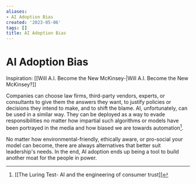 ```yaml
---
aliases:
- AI Adoption Bias
created: '2023-05-06'
tags: []
title: AI Adoption Bias
---
```


# AI Adoption Bias

Inspiration: [[Will A.I. Become the New McKinsey-|Will A.I. Become the New McKinsey?]]

Companies can choose law firms, third-party vendors, experts, or consultants to give them the answers they want, to justify policies or decisions they intend to make, and to shift the blame. AI, unfortunately, can be used in a similar way. They can be deployed as a way to evade responsibilities no matter how impartial such algorithms or models have been portrayed in the media and how biased we are towards automation[^1].

No matter how environmental-friendly, ethically aware, or pro-social your model can become, there are always alternatives that better suit leadership's needs.  In the end, AI adoption ends up being a tool to build another moat for the people in power.

[^1]: [[The Luring Test- AI and the engineering of consumer trust]]